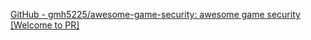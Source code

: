 
[GitHub - gmh5225/awesome-game-security: awesome game security [Welcome to PR]](https://github.com/gmh5225/awesome-game-security)
